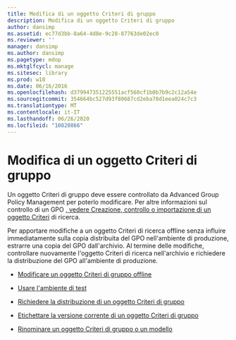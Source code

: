 ```yaml
---
title: Modifica di un oggetto Criteri di gruppo
description: Modifica di un oggetto Criteri di gruppo
author: dansimp
ms.assetid: ec77d3bb-8a64-4d8e-9c28-87763de02ec0
ms.reviewer: ''
manager: dansimp
ms.author: dansimp
ms.pagetype: mdop
ms.mktglfcycl: manage
ms.sitesec: library
ms.prod: w10
ms.date: 06/16/2016
ms.openlocfilehash: d379947351225551acf560cf1b0b7b9c2c12a54e
ms.sourcegitcommit: 354664bc527d93f80687cd2eba70d1eea024c7c3
ms.translationtype: MT
ms.contentlocale: it-IT
ms.lasthandoff: 06/26/2020
ms.locfileid: "10820866"
---
```

# Modifica di un oggetto Criteri di gruppo


Un oggetto Criteri di gruppo deve essere controllato da Advanced Group Policy Management per poterlo modificare. Per altre informazioni sul controllo di un GPO [, vedere Creazione, controllo o importazione di un oggetto Criteri](creating-controlling-or-importing-a-gpo-editor.md) di ricerca.

Per apportare modifiche a un oggetto Criteri di ricerca offline senza influire immediatamente sulla copia distribuita del GPO nell'ambiente di produzione, estrarre una copia del GPO dall'archivio. Al termine delle modifiche, controllare nuovamente l'oggetto Criteri di ricerca nell'archivio e richiedere la distribuzione del GPO all'ambiente di produzione.

-   [Modificare un oggetto Criteri di gruppo offline](edit-a-gpo-offline.md)

-   [Usare l'ambiente di test](use-a-test-environment.md)

-   [Richiedere la distribuzione di un oggetto Criteri di gruppo](request-deployment-of-a-gpo.md)

-   [Etichettare la versione corrente di un oggetto Criteri di gruppo](label-the-current-version-of-a-gpo.md)

-   [Rinominare un oggetto Criteri di gruppo o un modello](rename-a-gpo-or-template.md)

 

 





